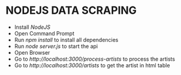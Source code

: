 # NODEJS DATA SCRAPING
* Install  *NodeJS*
* Open Command Prompt 
* Run *npm install* to install all dependencies
* Run *node server.js* to start the api
* Open Browser
* Go to *http://localhost:3000/process-artists* to process the artists
* Go to *http://localhost:3000/artists* to get the artist in html table

